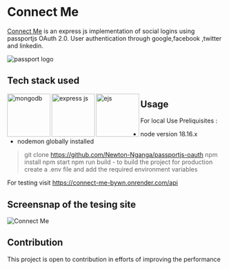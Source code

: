 # Connect Me
[Connect Me](https://connect-me-bywn.onrender.com/api) is an express js implementation of social logins using passportjs OAuth 2.0. User authentication through google,facebook ,twitter and linkedin.

![passport logo](https://camo.githubusercontent.com/6835eb33bb0e58ae663c7b9baeddf2a76cc6cf98862769eddbe22ee45c00a17b/687474703a2f2f63646e2e61757468302e636f6d2f696d672f70617373706f72742d62616e6e65722d6769746875622e706e67)

## Tech stack used

<div width="100%>
<img src="https://litslink.com/wp-content/uploads/2020/12/node.js-logo-image.png" alt="nodejs" align="left" width="100px" height="100px">
<img src="https://w7.pngwing.com/pngs/956/695/png-transparent-mongodb-original-wordmark-logo-icon-thumbnail.png" alt="mongodb" align="left" width="100px" height="100px">
<img src="https://upload.wikimedia.org/wikipedia/commons/6/64/Expressjs.png" alt="express js" align="left" width="100px" height="100px">
<img src="https://www.svgrepo.com/show/373574/ejs.svg" alt="ejs" align="left" width="100px" height="100px"> 
</div>

## Usage
For local Use 
Preliquisites : 
- node version 18.16.x
- nodemon globally installed
  
> git clone https://github.com/Newton-Nganga/passportjs-oauth
> npm install
> npm start
> npm run build - to build the project for production
> create a .env file and add the required environment variables

For testing visit https://connect-me-bywn.onrender.com/api

## Screensnap of the tesing site
![Connect Me](https://github.com/Newton-Nganga/passportjs-oauth/assets/93589514/9b2145f4-2bb2-4942-82be-fbe9c08349da)

## Contribution
This project is open to contribution in efforts of improving the performance

